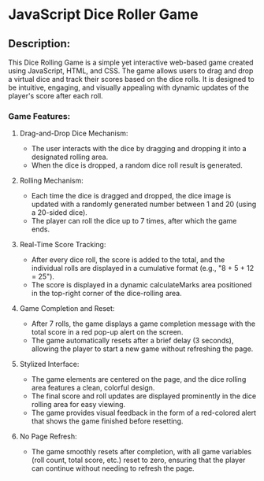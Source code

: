 # JavaScript Dice Roller Game

## Description:

This Dice Rolling Game is a simple yet interactive web-based game created using JavaScript, HTML, and CSS. The game allows users to drag and drop a virtual dice and track their scores based on the dice rolls. It is designed to be intuitive, engaging, and visually appealing with dynamic updates of the player's score after each roll.

### Game Features:

1.  Drag-and-Drop Dice Mechanism:

    - The user interacts with the dice by dragging and dropping it into a designated rolling area.
    - When the dice is dropped, a random dice roll result is generated.

2.  Rolling Mechanism:

    - Each time the dice is dragged and dropped, the dice image is updated with a randomly generated number between 1 and 20 (using a 20-sided dice).
    - The player can roll the dice up to 7 times, after which the game ends.

3.  Real-Time Score Tracking:

    - After every dice roll, the score is added to the total, and the individual rolls are displayed in a cumulative format (e.g., "8 + 5 + 12 = 25").
    - The score is displayed in a dynamic calculateMarks area positioned in the top-right corner of the dice-rolling area.

4.  Game Completion and Reset:

    - After 7 rolls, the game displays a game completion message with the total score in a red pop-up alert on the screen.
    - The game automatically resets after a brief delay (3 seconds), allowing the player to start a new game without refreshing the page.

5.  Stylized Interface:

    - The game elements are centered on the page, and the dice rolling area features a clean, colorful design.
    - The final score and roll updates are displayed prominently in the dice rolling area for easy viewing.
    - The game provides visual feedback in the form of a red-colored alert that shows the game finished before resetting.

6.  No Page Refresh:

    - The game smoothly resets after completion, with all game variables (roll count, total score, etc.) reset to zero, ensuring that the player can continue without needing to refresh the page.
